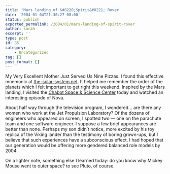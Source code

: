 ```yaml
---
title: 'Mars landing of &#8220;Spirit&#8221; Rover'
date: '2004-01-04T21:30:27-08:00'
status: publish
exported_permalink: /2004/01/mars-landing-of-spirit-rover
author: sarah
excerpt: ''
type: post
id: 85
category:
    - Uncategorized
tag: []
post_format: []
---
```

My Very Excellent Mother Just Served Us Nine Pizzas. I found this effective mnemonic at [the-solar-system.net](http://www.the-solar-system.net/). It helped me remember the order of the planets which I felt important to get right this weekend. Inspired by the Mars landing, I visited the [Chabot Space &amp; Science Center](http://www.chabotspace.org/) today and watched an interesting episode of Nova.

About half way through the television program, I wondered… are there any women who work at the Jet Propulsion Laboratory? Of the dozens of engineers who appeared on screen, I spotted two — one on the parachute team and one software engineer. I suppose a few brief appearances are better than none. Perhaps my son didn’t notice, more excited by his toy replica of the Viking lander than the testimony of boring grown-ups, but I believe that such experiences have a subconscious effect. I had hoped that our generation would be offering more gendered balanced role models by 2004.

On a lighter note, something else I learned today: do you know why Mickey Mouse went to outer space? to see Pluto, of course.